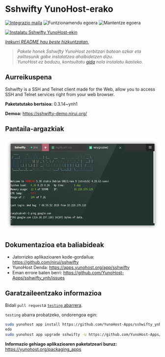 <!--
Ohart ongi: README hau automatikoki sortu da <https://github.com/YunoHost/apps/tree/master/tools/readme_generator>ri esker
EZ editatu eskuz.
-->

# Sshwifty YunoHost-erako

[![Integrazio maila](https://apps.yunohost.org/badge/integration/sshwifty)](https://ci-apps.yunohost.org/ci/apps/sshwifty/)
![Funtzionamendu egoera](https://apps.yunohost.org/badge/state/sshwifty)
![Mantentze egoera](https://apps.yunohost.org/badge/maintained/sshwifty)

[![Instalatu Sshwifty YunoHost-ekin](https://install-app.yunohost.org/install-with-yunohost.svg)](https://install-app.yunohost.org/?app=sshwifty)

*[Irakurri README hau beste hizkuntzatan.](./ALL_README.md)*

> *Pakete honek Sshwifty YunoHost zerbitzari batean azkar eta zailtasunik gabe instalatzea ahalbidetzen dizu.*  
> *YunoHost ez baduzu, kontsultatu [gida](https://yunohost.org/install) nola instalatu ikasteko.*

## Aurreikuspena

Sshwifty is a SSH and Telnet client made for the Web, allow you to access SSH and Telnet services right from your web browser.

**Paketatutako bertsioa:** 0.3.14~ynh1

**Demoa:** <https://sshwifty-demo.nirui.org/>

## Pantaila-argazkiak

![Sshwifty(r)en pantaila-argazkia](./doc/screenshots/Screenshot.png)

## Dokumentazioa eta baliabideak

- Jatorrizko aplikazioaren kode-gordailua: <https://github.com/nirui/sshwifty>
- YunoHost Denda: <https://apps.yunohost.org/app/sshwifty>
- Eman errore baten berri: <https://github.com/YunoHost-Apps/sshwifty_ynh/issues>

## Garatzaileentzako informazioa

Bidali `pull request`a [`testing` abarrera](https://github.com/YunoHost-Apps/sshwifty_ynh/tree/testing).

`testing` abarra probatzeko, ondorengoa egin:

```bash
sudo yunohost app install https://github.com/YunoHost-Apps/sshwifty_ynh/tree/testing --debug
edo
sudo yunohost app upgrade sshwifty -u https://github.com/YunoHost-Apps/sshwifty_ynh/tree/testing --debug
```

**Informazio gehiago aplikazioaren paketatzeari buruz:** <https://yunohost.org/packaging_apps>
